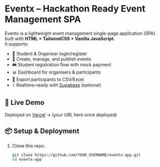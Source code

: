 # Eventx – Hackathon Ready Event Management SPA

Eventx is a lightweight event management single-page application (SPA) built with **HTML + TailwindCSS + Vanilla JavaScript**.  
It supports:
- 🔐 Student & Organiser login/register
- 📅 Create, manage, and publish events
- 🎟️ Student registration flow with mock payment
- 📊 Dashboard for organisers & participants
- 📂 Export participants to CSV/Excel
- ⚡ Realtime-ready with [Supabase](https://supabase.com) (optional)

## 🚀 Live Demo
Deployed on [Vercel](https://vercel.com) → (your URL here once deployed)

## 📦 Setup & Deployment
1. Clone this repo:
   ```bash
   git clone https://github.com/YOUR_USERNAME/eventx-app.git
   cd eventx-app
